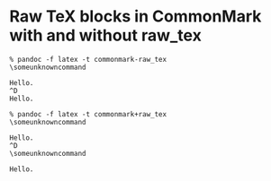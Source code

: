 # Raw TeX blocks in CommonMark with and without raw_tex

```
% pandoc -f latex -t commonmark-raw_tex
\someunknowncommand

Hello.
^D
Hello.
```

```
% pandoc -f latex -t commonmark+raw_tex
\someunknowncommand

Hello.
^D
\someunknowncommand

Hello.
```
